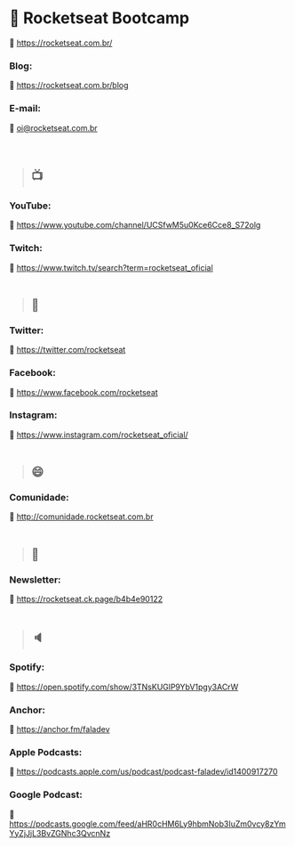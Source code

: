 # :rocket: Rocketseat Bootcamp

:link: https://rocketseat.com.br/

### Blog:

:link: https://rocketseat.com.br/blog

### E-mail:

:email: oi@rocketseat.com.br  
<br>
<br>

> ## :tv:

### YouTube:

:link: https://www.youtube.com/channel/UCSfwM5u0Kce6Cce8_S72olg

### Twitch:

:link: https://www.twitch.tv/search?term=rocketseat_oficial
<br>
<br>

> ## :iphone:

### Twitter:

:link: https://twitter.com/rocketseat

### Facebook:

:link: https://www.facebook.com/rocketseat

### Instagram:

:link: https://www.instagram.com/rocketseat_oficial/
<br>
<br>

> ## :smile:

### Comunidade:

:link: http://comunidade.rocketseat.com.br
<br>
<br>

> ## :email:

### Newsletter:

:link: https://rocketseat.ck.page/b4b4e90122
<br>
<br>

> ## :speaker:

### Spotify:

:link: https://open.spotify.com/show/3TNsKUGlP9YbV1pgy3ACrW

### Anchor:

:link: https://anchor.fm/faladev

### Apple Podcasts:

:link: https://podcasts.apple.com/us/podcast/podcast-faladev/id1400917270

### Google Podcast:

:link: https://podcasts.google.com/feed/aHR0cHM6Ly9hbmNob3IuZm0vcy8zYmYyZjJjL3BvZGNhc3QvcnNz